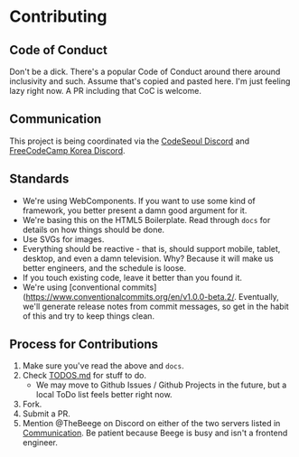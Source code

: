 # Contributing

## Code of Conduct
Don't be a dick. There's a popular Code of Conduct around there around inclusivity and such. Assume that's copied and pasted here. I'm just feeling lazy right now. A PR including that CoC is welcome.

## Communication
This project is being coordinated via the [CodeSeoul Discord](https://discord.gg/HFknCs8) and [FreeCodeCamp Korea Discord](https://discord.gg/ESYY8jmCvs).

## Standards
* We're using WebComponents. If you want to use some kind of framework, you better present a damn good argument for it.
* We're basing this on the HTML5 Boilerplate. Read through `docs` for details on how things should be done.
* Use SVGs for images.
* Everything should be reactive - that is, should support mobile, tablet, desktop, and even a damn television. Why? Because it will make us better engineers, and the schedule is loose.
* If you touch existing code, leave it better than you found it.
* We're using [conventional commits](https://www.conventionalcommits.org/en/v1.0.0-beta.2/. Eventually, we'll generate release notes from commit messages, so get in the habit of this and try to keep things clean.

## Process for Contributions
1. Make sure you've read the above and `docs`.
2. Check [TODOS.md](TODOS.md) for stuff to do.
   * We may move to Github Issues / Github Projects in the future, but a local ToDo list feels better right now.
3. Fork.
4. Submit a PR.
5. Mention @TheBeege on Discord on either of the two servers listed in [Communication](#communication).
Be patient because Beege is busy and isn't a frontend engineer.

